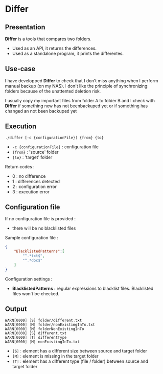 # Differ

## Presentation

**Differ** is a tools that compares two folders.
- Used as an API, it returns the differences.
- Used as a standalone program, it prints the differentes.

## Use-case

I have developped **Differ** to check that I don't miss anything when I perform manual backup (on my NAS).
I don't like the principle of synchronizing folders because of the unattented deletion risk.

I usually copy my important files from folder A to folder B and I check with **Differ** if something new has not
beenbackuped yet or if something has changed an not been backuped yet

## Execution

```
./differ [-c {configurationFile}] {from} {to}
```

* `-c {configurationFile}` : configuration file
* `{from}` : 'source' folder
* `{to}` : 'target' folder

Return codes :
* 0 : no difference
* 1 : differences detected
* 2 : configuration error
* 3 : execution error

## Configuration file

If no configuration file is provided :
* there will be no blacklisted files

Sample configuration file :
```json
{
	"BlacklistedPatterns":[
		"^.*txt$",
		"^.*doc$"
	]
}
```

Configuration settings :
* **BlacklistedPatterns** : regular expressions to blacklist files. Blacklisted files won't be checked.

## Output

```
WARN[0000] [S] folder/different.txt
WARN[0000] [M] folder/nonExistingInTo.txt
WARN[0000] [M] folderNonExistingInTo
WARN[0000] [S] different.txt
WARN[0000] [T] differentType
WARN[0000] [M] nonExistingInTo.txt
```

* `[S]` : element has a different size between source and target folder
* `[M]` : element is missing in the target folder
* `[T]` : element has a different type (file / folder) between source and target folder